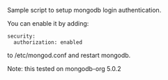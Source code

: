 Sample script to setup mongodb login authentication.

You can enable it by adding:

```
security:
  authorization: enabled
```

to /etc/mongod.conf and restart mongodb.

Note: this tested on mongodb-org 5.0.2
